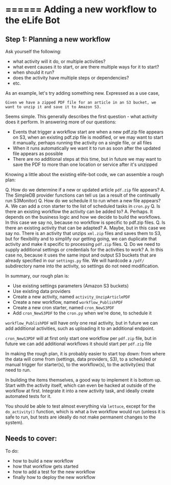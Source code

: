 ======
Adding a new workflow to the eLife Bot
======

## Step 1: Planning a new workflow

Ask yourself the following:

- what activity will it do, or multiple activities?
- what event causes it to start, or are there multiple ways for it to start?
- when should it run?
- does the activity have multiple steps or dependencies?
- etc.

As an example, let's try adding something new. Expressed as a use case,

	Given we have a zipped PDF file for an article in an S3 bucket, we want to unzip it and save it to Amazon S3.

Seems simple. This generally describes the first question - what activity does it perform. In answering more of our questions:

- Events that trigger a workflow start are when a new pdf.zip file appears on S3, when an existing pdf.zip file is modified, or we may want to start it manually, perhaps running the activity on a single file, or all files
- When it runs automatically we want it to run as soon after the updated file appears as possible
- There are no additional steps at this time, but in future we may want to save the PDF to more than one location or service after it's unzipped

Knowing a little about the existing elife-bot code, we can assemble a rough plan:

Q. How do we determine if a new or updated article ``pdf.zip`` file appears? A. The SimpleDB provider functions can tell us (as a result of the continually run S3Monitor)
Q. How do we schedule it to run when a new file appears? A. We can add a cron starter to the list of scheduled tasks in ``cron.py``
Q. Is there an existing workflow the activity can be added to? A. Perhaps. It depends on the business logic and how we decide to build the workflows. In this case we say no, because no workflow is specific to pdf.zip files.
Q. Is there an existing activity that can be adapted? A. Maybe, but in this case we say no. There is an activity that unzips ``xml.zip`` files and saves them to S3, but for flexibility and to simplify our getting going, we can duplicate that activity and make it specific to processing ``pdf.zip`` files.
Q. Do we need to supply additional settings or credentials for the activities to work? A. In this case no, because it uses the same input and output S3 buckets that are already specified in our ``settings.py`` file. We will hardcode a ``/pdf/`` subdirectory name into the activity, so settings do not need modification.

In summary, our rough plan is:

- Use existing settings parameters (Amazon S3 buckets)
- Use existing data providers
- Create a new activity, named ``activity_UnzipArticlePDF``
- Create a new workflow, named ``workflow_PublishPDF``
- Create a new cron starter, named ``cron_NewS3PDF``
- Add ``cron_NewS3PDF`` to the ``cron.py`` when we're done, to schedule it

``workflow_PublishPDF`` will have only one real activity, but in future we can add additional activities, such as uploading it to an additional endpoint.

``cron_NewS3PDF`` will at first only start one workflow per ``pdf.zip`` file, but in future we can add additional workflows it should start per ``pdf.zip`` file

In making the rough plan, it is probably easier to start top down: from where the data will come from (settings, data providers, S3), to a scheduled or manual trigger for starter(s), to the workflow(s), to the activity(ies) that need to run.

In building the items themselves, a good way to implement it is bottom up. Start with the activity itself, which can even be hacked at outside of the workflow at first. Integrate it into a new activity task, and ideally create automated tests for it.

You should be able to test almost everything via ``lettuce``, except for the ``do_activity()`` function, which is what a live workflow would run (unless it is safe to run, but tests are ideally do not make permanent changes to the system).



## Needs to cover:

To do:

- how to build a new workflow
- how that workflow gets started
- how to add a test for the new workflow
- finally how to deploy the new workflow	